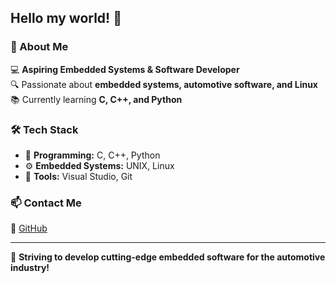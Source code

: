## Hello my world! 👋  

### 🚀 About Me  
💻 **Aspiring Embedded Systems & Software Developer**  
🔍 Passionate about **embedded systems, automotive software, and Linux**  
📚 Currently learning **C, C++, and Python**  

### 🛠 Tech Stack  
- 💾 **Programming:** C, C++, Python  
- ⚙ **Embedded Systems:** UNIX, Linux  
- 🔧 **Tools:** Visual Studio, Git  

### 📫 Contact Me  
📂 [GitHub](https://github.com/kimjunzero)  

---

🚗 **Striving to develop cutting-edge embedded software for the automotive industry!**  
